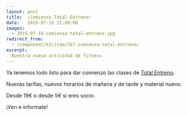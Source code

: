 ```yaml
---
layout: post
title:  ¡Comienza Total Entreno!
date:   2015-07-16 11:00:00
images:
  - 2015-07-16-comienza-total-entreno.jpg
redirect_from:
  - /component/k2/item/267-comienza-total-entreno/
excerpt:
  Nuestra nueva actividad de fitness
---
```


Ya tenemos todo listo para dar comienzo las clases de [Total Entreno]({{site.url}}/actividades/total-entreno.html).

Nuevas tarifas, nuevos horarios de mañana y de tarde y material nuevo.

Desde 19€ o desde 5€ si eres socio.

¡Ven e informate!
